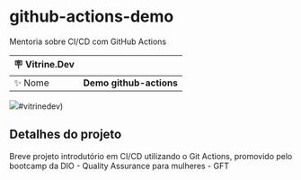 # github-actions-demo

Mentoria sobre CI/CD com GitHub Actions

| :placard: Vitrine.Dev |     |
| -------------  | --- |
| :sparkles: Nome        | **Demo github-actions**

<!-- Inserir imagem com a #vitrinedev ao final do link -->
![](https://www.pcloudy.com/wp-content/uploads/2020/03/CICD-Pipeline-Demystifying-The-Complexities-1-1024x279.png)#vitrinedev)

## Detalhes do projeto

Breve projeto introdutório em CI/CD utilizando o Git Actions, promovido pelo bootcamp da DIO - Quality Assurance para mulheres - GFT



